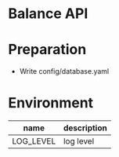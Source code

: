 # Balance API

# Preparation
- Write config/database.yaml

# Environment
| name | description |
| --- | --- |
| LOG_LEVEL | log level |

